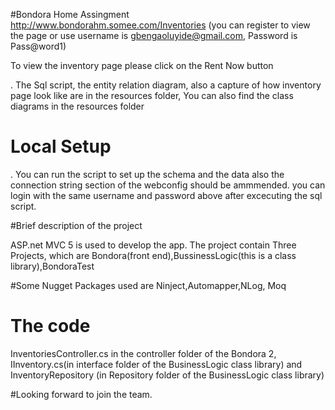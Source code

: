 
#Bondora Home Assingment 
http://www.bondorahm.somee.com/Inventories (you can register to view the page  or use username is gbengaoluyide@gmail.com, Password is Pass@word1) 

To view the inventory page please click on the Rent Now button

. The Sql script, the entity relation diagram, also a capture of how inventory page look like are in the resources folder,
You can also find the class diagrams in the resources folder

# Local Setup
. You can run the script to set up the schema and the data also the connection string section of the webconfig should be ammmended.
you can login with the same username and password above after excecuting the sql script.

#Brief description of the project

ASP.net MVC 5 is used to develop the app.
The project contain Three Projects, which are Bondora(front end),BussinessLogic(this is a class library),BondoraTest

#Some Nugget Packages used are
Ninject,Automapper,NLog, Moq

# The code
InventoriesController.cs in the controller folder of the Bondora 2, IInventory.cs(in interface folder of the BusinessLogic class library) and InventoryRepository (in Repository folder of the BusinessLogic class library)


#Looking forward to join the team.
